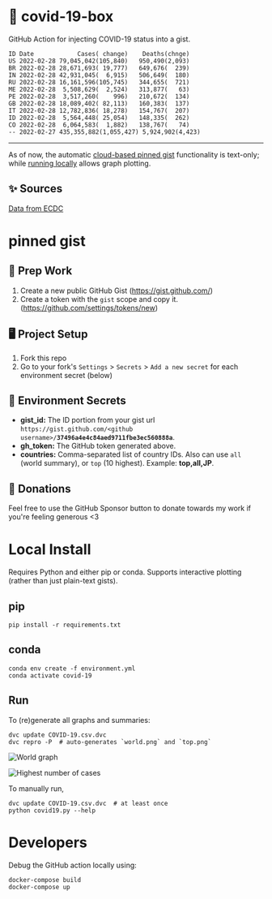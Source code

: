 # 🏥 covid-19-box

GitHub Action for injecting COVID-19 status into a gist.

```
ID Date            Cases( change)    Deaths(chnge)
US 2022-02-28 79,045,042(105,840)   950,490(2,093)
BR 2022-02-28 28,671,693( 19,777)   649,676(  239)
IN 2022-02-28 42,931,045(  6,915)   506,649(  180)
RU 2022-02-28 16,161,596(105,745)   344,655(  721)
ME 2022-02-28  5,508,629(  2,524)   313,877(   63)
PE 2022-02-28  3,517,260(    996)   210,672(  134)
GB 2022-02-28 18,089,402( 82,113)   160,383(  137)
IT 2022-02-28 12,782,836( 18,278)   154,767(  207)
ID 2022-02-28  5,564,448( 25,054)   148,335(  262)
CO 2022-02-28  6,064,583(  1,882)   138,767(   74)
-- 2022-02-27 435,355,882(1,055,427) 5,924,902(4,423)
```

---

As of now, the automatic [cloud-based pinned gist](#pinned-gist) functionality is text-only;
while [running locally](#local-install) allows graph plotting.

## ✨ Sources

[Data from ECDC](https://www.ecdc.europa.eu/en/publications-data/download-todays-data-geographic-distribution-covid-19-cases-worldwide)

# pinned gist

## 🎒 Prep Work
1. Create a new public GitHub Gist (https://gist.github.com/)
1. Create a token with the `gist` scope and copy it. (https://github.com/settings/tokens/new)

## 🖥 Project Setup
1. Fork this repo
1. Go to your fork's `Settings` > `Secrets` > `Add a new secret` for each environment secret (below)

## 🤫 Environment Secrets
- **gist_id:** The ID portion from your gist url `https://gist.github.com/<github username>/`**`37496a4e4c84aed9711fbe3ec560888a`**.
- **gh_token:** The GitHub token generated above.
- **countries:** Comma-separated list of country IDs. Also can use `all` (world summary), or `top` (10 highest). Example: **top,all,JP**.

## 💸 Donations

Feel free to use the GitHub Sponsor button to donate towards my work if you're feeling generous <3

# Local Install

Requires Python and either pip or conda. Supports interactive plotting (rather than just plain-text gists).

## pip

```
pip install -r requirements.txt
```

## conda

```
conda env create -f environment.yml
conda activate covid-19
```

## Run

To (re)generate all graphs and summaries:

```
dvc update COVID-19.csv.dvc
dvc repro -P  # auto-generates `world.png` and `top.png`
```

![World graph](world.png)

![Highest number of cases](top.png)

To manually run,

```
dvc update COVID-19.csv.dvc  # at least once
python covid19.py --help
```

# Developers

Debug the GitHub action locally using:

```
docker-compose build
docker-compose up
```
